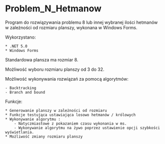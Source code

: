 # Problem_N_Hetmanow

Program do rozwiązywania problemu 8 lub innej wybranej ilości hetmanów w zależności od rozmiaru planszy, wykonana w Windows Forms.

Wykorzystano:

    * .NET 5.0
    * Windows Forms
    
Standardowa plansza ma rozmiar 8.

Możliwość wyboru rozmiaru planszy od 3 do 32.

Możliwość wykonywania rozwiązań za pomocą algorytmów:

    - Backtracking
    - Branch and bound

Funkcje:

    * Generowanie planszy w zależności od rozmiaru
    * Funkcje testująca ustawiająca losowo hetmanów / królowych
    * Wykonywanie algorytmu :
        - Natyczmiastowe z pokazaniem czasu wykonania w ms.
        - Wykonywanie algorytmu na żywo poprzez ustawienie opcji szybkości wyświetlania.
    * Możliwość zmiany rozmiaru planszy   
     
    
